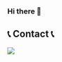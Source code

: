 ### Hi there 👋


## 📞 Contact 📞
<div style="display:flex; flex-direction:row;">
        <img src="https://img.shields.io/badge/문자-색코드?style=for-the-badge&logo=이미지 이름&logoColor=black">
</div>


<!--
**ironjaehyun/ironjaehyun** is a ✨ _special_ ✨ repository because its `README.md` (this file) appears on your GitHub profile.

Here are some ideas to get you started:

- 🔭 I’m currently working on ...
- 🌱 I’m currently learning ...
- 👯 I’m looking to collaborate on ...
- 🤔 I’m looking for help with ...
- 💬 Ask me about ...
- 📫 How to reach me: ...
- 😄 Pronouns: ...
- ⚡ Fun fact: ...
-->
